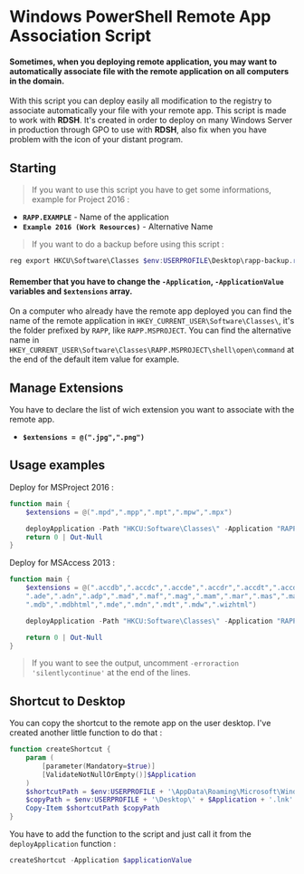 # Windows PowerShell Remote App Association Script
#### Sometimes, when you deploying remote application, you may want to automatically associate file with the remote application on all computers in the domain.

With this script you can deploy easily all modification to the registry to associate automatically your file with your remote app. This script is made to work with **RDSH**. It's created in order to deploy on many Windows Server in production through GPO to use with **RDSH**, also fix when you have problem with the icon of your distant program.

## Starting 
> If you want to use this script you have to get some informations, example for Project 2016 :

- __`RAPP.EXAMPLE`__ - Name of the application
- __`Example 2016 (Work Resources)`__ - Alternative Name 

> If you want to do a backup before using this script : 

```PowerShell
reg export HKCU\Software\Classes $env:USERPROFILE\Desktop\rapp-backup.reg
```

#### Remember that you have to change the `-Application`, `-ApplicationValue` variables and `$extensions` array.

On a computer who already have the remote app deployed you can find the name of the remote application in `HKEY_CURRENT_USER\Software\Classes\`, it's the folder prefixed by `RAPP`, like `RAPP.MSPROJECT`.
You can find the alternative name in `HKEY_CURRENT_USER\Software\Classes\RAPP.MSPROJECT\shell\open\command` at the end of the default item value for example.

## Manage Extensions
You have to declare the list of wich extension you want to associate with the remote app. 

- __`$extensions = @(".jpg",".png")`__

## Usage examples 
Deploy for MSProject 2016 : 

```PowerShell
function main {
    $extensions = @(".mpd",".mpp",".mpt",".mpw",".mpx")

    deployApplication -Path "HKCU:Software\Classes\" -Application "RAPP.MSPROJECT" -ApplicationValue "Project 2016 (Work Resources)" -Extension $extensions
    return 0 | Out-Null 
}
```
Deploy for MSAccess 2013 :

```PowerShell
function main {
    $extensions = @(".accdb",".accdc",".accde",".accdr",".accdt",".accdu",".accdw", `
    ".ade",".adn",".adp",".mad",".maf",".mag",".mam",".mar",".mas",".mau",".mav",".maw", `
    ".mdb",".mdbhtml",".mde",".mdn",".mdt",".mdw",".wizhtml")

    deployApplication -Path "HKCU:Software\Classes\" -Application "RAPP.MSACCESS" -ApplicationValue "Access 2013 (Work Resources)" -Extension $extensions

    return 0 | Out-Null 
}
```

> If you want to see the output, uncomment `-erroraction 'silentlycontinue'` at the end of the lines.

## Shortcut to Desktop

You can copy the shortcut to the remote app on the user desktop. I've created another little function to do that : 

```PowerShell
function createShortcut {
    param (
        [parameter(Mandatory=$true)]
        [ValidateNotNullOrEmpty()]$Application
    )
    $shortcutPath = $env:USERPROFILE + '\AppData\Roaming\Microsoft\Windows\Start Menu\Programs\Work Resources (RADC)\' + $Application + '.lnk'
    $copyPath = $env:USERPROFILE + '\Desktop\' + $Application + '.lnk'
    Copy-Item $shortcutPath $copyPath
}
```

You have to add the function to the script and just call it from the `deployApplication` function : 

```PowerShell
createShortcut -Application $applicationValue
```